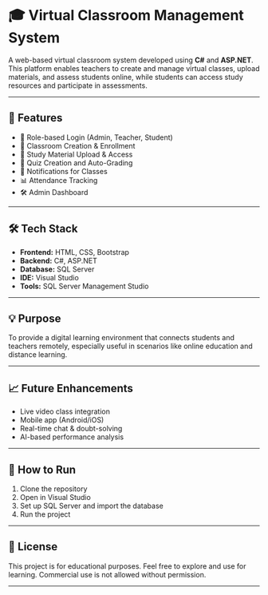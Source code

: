# 🎓 Virtual Classroom Management System

A web-based virtual classroom system developed using **C#** and **ASP.NET**. This platform enables teachers to create and manage virtual classes, upload materials, and assess students online, while students can access study resources and participate in assessments.

---

## 🚀 Features

- 🔐 Role-based Login (Admin, Teacher, Student)
- 🏫 Classroom Creation & Enrollment
- 📁 Study Material Upload & Access
- 📝 Quiz Creation and Auto-Grading
- 🔔 Notifications for Classes
- 📊 Attendance Tracking
- 🛠 Admin Dashboard

---

## 🛠️ Tech Stack

- **Frontend:** HTML, CSS, Bootstrap  
- **Backend:** C#, ASP.NET  
- **Database:** SQL Server  
- **IDE:** Visual Studio  
- **Tools:** SQL Server Management Studio

---

## 💡 Purpose

To provide a digital learning environment that connects students and teachers remotely, especially useful in scenarios like online education and distance learning.

---

## 📈 Future Enhancements

- Live video class integration  
- Mobile app (Android/iOS)  
- Real-time chat & doubt-solving  
- AI-based performance analysis  

---

## 🧪 How to Run

1. Clone the repository  
2. Open in Visual Studio  
3. Set up SQL Server and import the database  
4. Run the project  

---

## 📄 License

This project is for educational purposes. Feel free to explore and use for learning. Commercial use is not allowed without permission.

---
